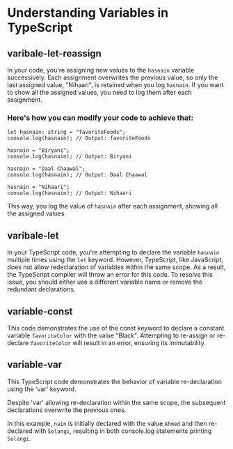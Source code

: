 # Understanding Variables in TypeScript


## varibale-let-reassign

In your code, you're assigning new values to the `hasnain` variable successively. Each assignment overwrites the previous value, so only the last assigned value, "Nihaari", is retained when you log `hasnain`. If you want to show all the assigned values, you need to log them after each assignment.

### Here's how you can modify your code to achieve that:

```
let hasnain: string = "favoriteFoods";
console.log(hasnain); // Output: favoriteFoods

hasnain = "Biryani";
console.log(hasnain); // Output: Biryani

hasnain = "Daal Chaawal";
console.log(hasnain); // Output: Daal Chaawal

hasnain = "Nihaari";
console.log(hasnain); // Output: Nihaari
```

This way, you log the value of `hasnain` after each assignment, showing all the assigned values 

## varibale-let


In your TypeScript code, you're attempting to declare the variable `hasnain` multiple times using the `let` keyword.
However, TypeScript, like JavaScript, does not allow redeclaration of variables within the same scope.
As a result, the TypeScript compiler will throw an error for this code.
To resolve this issue, you should either use a different variable name or remove the redundant declarations.


## variable-const

This code demonstrates the use of the const keyword to declare a constant variable `favoriteColor` with the value "Black". Attempting to re-assign or re-declare `favoriteColor` will result in an error, ensuring its immutability.


## variable-var

This TypeScript code demonstrates the behavior of variable re-declaration using the 'var' keyword. <p>
Despite 'var' allowing re-declaration within the same scope, the subsequent declarations overwrite the previous ones.<p>
In this example, `nain` is initially declared with the value `Ahmed` and then re-declared with `Solangi`, resulting in both console.log statements printing `Solangi`.
